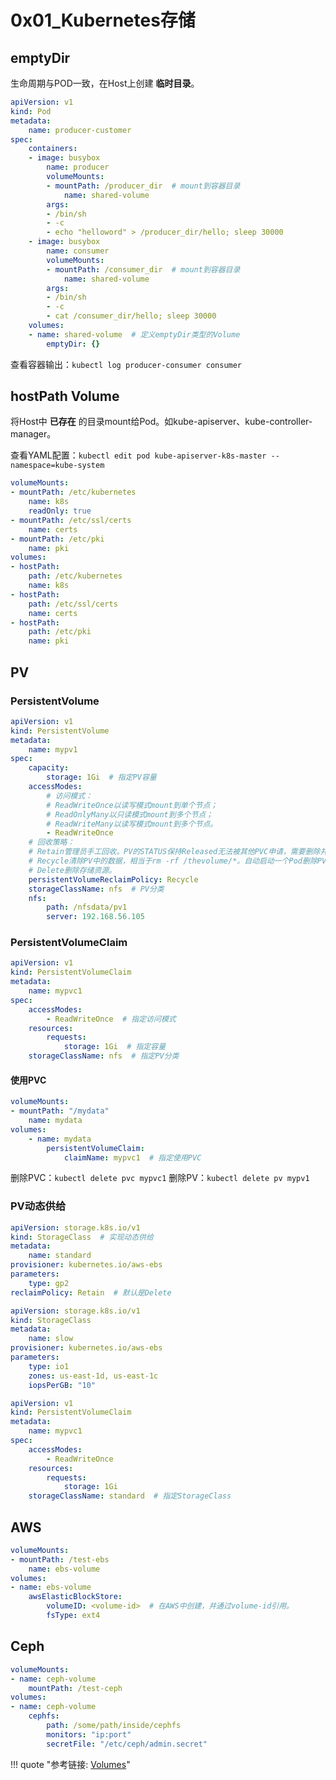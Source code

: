 # 0x01_Kubernetes存储

## emptyDir

生命周期与POD一致，在Host上创建 **临时目录**。

```yaml
apiVersion: v1
kind: Pod
metadata:
    name: producer-customer
spec:
    containers:
    - image: busybox
        name: producer
        volumeMounts:
        - mountPath: /producer_dir  # mount到容器目录
            name: shared-volume
        args:
        - /bin/sh
        - -c
        - echo "helloword" > /producer_dir/hello; sleep 30000
    - image: busybox
        name: consumer
        volumeMounts:
        - mountPath: /consumer_dir  # mount到容器目录
            name: shared-volume
        args:
        - /bin/sh
        - -c
        - cat /consumer_dir/hello; sleep 30000
    volumes:
    - name: shared-volume  # 定义emptyDir类型的Volume
        emptyDir: {}
```

查看容器输出：`kubectl log producer-consumer consumer`

## hostPath Volume

将Host中 **已存在** 的目录mount给Pod。如kube-apiserver、kube-controller-manager。

查看YAML配置：`kubectl edit pod kube-apiserver-k8s-master --namespace=kube-system`

```yaml
volumeMounts:
- mountPath: /etc/kubernetes
    name: k8s
    readOnly: true
- mountPath: /etc/ssl/certs
    name: certs
- mountPath: /etc/pki
    name: pki
volumes:
- hostPath:
    path: /etc/kubernetes
    name: k8s
- hostPath:
    path: /etc/ssl/certs
    name: certs
- hostPath:
    path: /etc/pki
    name: pki
```

## PV

### PersistentVolume

```yaml
apiVersion: v1
kind: PersistentVolume
metadata:
    name: mypv1
spec:
    capacity:
        storage: 1Gi  # 指定PV容量
    accessModes:
        # 访问模式：
        # ReadWriteOnce以读写模式mount到单个节点；
        # ReadOnlyMany以只读模式mount到多个节点；
        # ReadWriteMany以读写模式mount到多个节点。
        - ReadWriteOnce
    # 回收策略：
    # Retain管理员手工回收。PV的STATUS保持Released无法被其他PVC申请，需要删除并重新创建PV；
    # Recycle清除PV中的数据，相当于rm -rf /thevolume/*。自动启动一个Pod删除PV中的数据，删除后PV的STATUS恢复为Available；
    # Delete删除存储资源。
    persistentVolumeReclaimPolicy: Recycle
    storageClassName: nfs  # PV分类
    nfs:
        path: /nfsdata/pv1
        server: 192.168.56.105
```

### PersistentVolumeClaim

```yaml
apiVersion: v1
kind: PersistentVolumeClaim
metadata:
    name: mypvc1
spec:
    accessModes:
        - ReadWriteOnce  # 指定访问模式
    resources:
        requests:
            storage: 1Gi  # 指定容量
    storageClassName: nfs  # 指定PV分类
```

#### 使用PVC

```yaml
volumeMounts:
- mountPath: "/mydata"
    name: mydata
volumes:
    - name: mydata
        persistentVolumeClaim:
            claimName: mypvc1  # 指定使用PVC
```

删除PVC：`kubectl delete pvc mypvc1`
删除PV：`kubectl delete pv mypv1`

### PV动态供给

```yaml
apiVersion: storage.k8s.io/v1
kind: StorageClass  # 实现动态供给
metadata:
    name: standard
provisioner: kubernetes.io/aws-ebs
parameters:
    type: gp2
reclaimPolicy: Retain  # 默认是Delete
```

```yaml
apiVersion: storage.k8s.io/v1
kind: StorageClass
metadata:
    name: slow
provisioner: kubernetes.io/aws-ebs
parameters:
    type: io1
    zones: us-east-1d, us-east-1c
    iopsPerGB: "10"
```

```yaml
apiVersion: v1
kind: PersistentVolumeClaim
metadata:
    name: mypvc1
spec:
    accessModes:
        - ReadWriteOnce
    resources:
        requests:
            storage: 1Gi
    storageClassName: standard  # 指定StorageClass
```

## AWS

```yaml
volumeMounts:
- mountPath: /test-ebs
    name: ebs-volume
volumes:
- name: ebs-volume
    awsElasticBlockStore:
        volumeID: <volume-id>  # 在AWS中创建，并通过volume-id引用。
        fsType: ext4
```

## Ceph

```yaml
volumeMounts:
- name: ceph-volume
    mountPath: /test-ceph
volumes:
- name: ceph-volume
    cephfs:
        path: /some/path/inside/cephfs
        monitors: "ip:port"
        secretFile: "/etc/ceph/admin.secret"
```


!!! quote "参考链接: [Volumes](https://kubernetes.io/zh/docs/concepts/storage/)"
